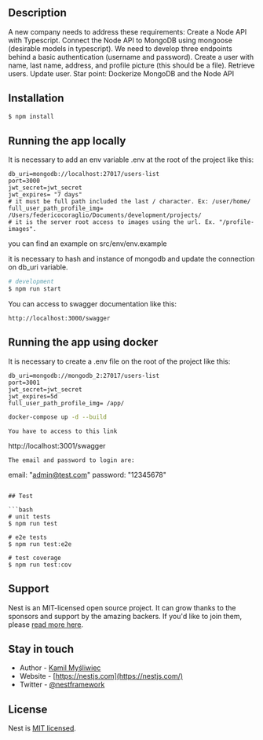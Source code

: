 
## Description

A new company needs to address these requirements: Create a Node API with Typescript. Connect the Node API to MongoDB using mongoose (desirable models in typescript). We need to develop three endpoints behind a basic authentication (username and password). Create a user with name, last name, address, and profile picture (this should be a file). Retrieve users. Update user. Star point: Dockerize MongoDB and the Node API

## Installation

```bash
$ npm install
```

## Running the app locally

It is necessary to add an env variable .env at the root of the project like this:

```
db_uri=mongodb://localhost:27017/users-list
port=3000
jwt_secret=jwt_secret
jwt_expires= "7 days"
# it must be full path included the last / character. Ex: /user/home/
full_user_path_profile_img= /Users/federicocoraglio/Documents/development/projects/
# it is the server root access to images using the url. Ex. "/profile-images".
```
you can find an example on src/env/env.example

it is necessary to hash and instance of mongodb and update the connection on db_uri variable.

```bash
# development
$ npm run start
```

You can access to swagger documentation like this:
```
http://localhost:3000/swagger
```


## Running the app using docker

It is necessary to create a .env file on the root of the project like this:

```
db_uri=mongodb://mongodb_2:27017/users-list
port=3001
jwt_secret=jwt_secret
jwt_expires=5d
full_user_path_profile_img= /app/
```

```bash
docker-compose up -d --build
```

```
You have to access to this link
```
http://localhost:3001/swagger
```
The email and password to login are:
```
email: "admin@test.com"
password: "12345678"
```

## Test

```bash
# unit tests
$ npm run test

# e2e tests
$ npm run test:e2e

# test coverage
$ npm run test:cov
```

## Support

Nest is an MIT-licensed open source project. It can grow thanks to the sponsors and support by the amazing backers. If you'd like to join them, please [read more here](https://docs.nestjs.com/support).

## Stay in touch

- Author - [Kamil Myśliwiec](https://kamilmysliwiec.com)
- Website - [https://nestjs.com](https://nestjs.com/)
- Twitter - [@nestframework](https://twitter.com/nestframework)

## License

Nest is [MIT licensed](LICENSE).
